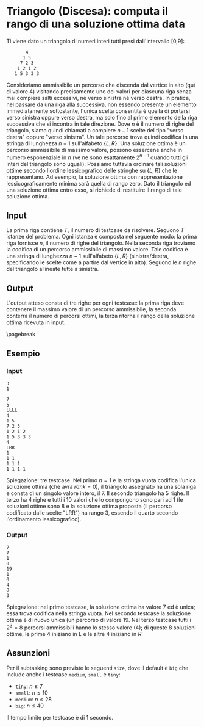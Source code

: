 # Triangolo (Discesa): computa il rango di una soluzione ottima data

Ti viene dato un triangolo di numeri interi tutti presi dall'intervallo [0,9]:
```
       4
      1 5
     7 2 3
    1 2 1 2
   1 5 3 3 3
```
   
Consideriamo ammissibile un percorso che discenda dal vertice in alto (quì di valore 4) visitando precisamente uno dei valori per ciascuna riga senza mai compiere salti eccessivi, nè verso sinistra nè verso destra. In pratica, nel passare da una riga alla successiva, non essendo presente un elemento immediatamente sottostante, l'unica scelta consentita è quella di portarsi verso sinistra oppure verso destra, ma solo fino al primo elemento della riga successiva che si incontra in tale direzione.
Dove $n$ è il numero di righe del triangolo, siamo quindi chiamati a compiere $n-1$ scelte del tipo "verso destra" oppure "verso sinistra". Un tale percorso trova quindi codifica in una stringa di lunghezza $n-1$ sull'alfabeto $\{L,R\}$.
Una soluzione ottima è un percorso ammissibile di massimo valore, possono essercene anche in numero esponenziale in $n$ (ve ne sono esattamente $2^{n-1}$ quando tutti gli interi del triangolo sono uguali).
Possiamo tuttavia ordinare tali soluzioni ottime secondo l'ordine lessicografico delle stringhe su $\{L,R\}$ che le rappresentano.
Ad esempio, la soluzione ottima con rappresentazione lessicograficamente minima sarà quella di rango zero.
Dato il triangolo ed una soluzione ottima entro esso, si richiede di restituire il rango di tale soluzione ottima.


## Input
La prima riga contiene $T$, il numero di testcase da risolvere. Seguono $T$
istanze del problema. Ogni istanza è composta nel seguente modo: la prima
riga fornisce $n$, il numero di righe del triangolo.
Nella seconda riga troviamo la codifica di un percorso ammissibile di massimo valore. Tale codifica è una stringa di lunghezza $n-1$ sull'alfabeto $\{L,R\}$ (sinistra/destra, specificando le scelte come a partire dal vertice in alto).
Seguono le $n$ righe del triangolo allineate tutte a sinistra.

## Output
L'output atteso consta di tre righe per ogni testcase: la prima riga deve contenere il massimo valore di un percorso ammissibile, la seconda conterrà il numero di percorsi ottimi, la terza ritorna il rango della soluzione ottima ricevuta in input.


\pagebreak
## Esempio

### Input
```
3
1

7
5
LLLL
4
1 5
7 2 3
1 2 1 2
1 5 3 3 3
4
LRR
1
1 1
1 1 1
1 1 1 1
```
Spiegazione: tre testcase. Nel primo $n=1$ e la stringa vuota codifica l'unica soluzione ottima (che avrà $rank=0$), il triangolo assegnato ha una sola riga e consta di un singolo valore intero, il 7. Il secondo triangolo ha 5 righe. Il terzo ha $4$ righe e tutti i $10$ valori che lo compongono sono pari ad $1$ (le soluzioni ottime sono $8$ e la soluzione ottima proposta (il percorso codificato dalle scelte "LRR") ha rango $3$, essendo il quarto secondo l'ordinamento lessicografico). 

### Output
```
7
7
1
0
19
1
0
4
8
3
```

Spiegazione: nel primo testcase, la soluzione ottima ha valore 7 ed è unica; essa trova codifica nella stringa vuota. Nel secondo testcase la soluzione ottima è di nuovo unica (un percorso di valore 19. Nel terzo testcase tutti i $2^3=8$ percorsi ammissibili hanno lo stesso valore (4); di queste $8$ soluzioni ottime, le prime $4$ iniziano in $L$ e le altre $4$ iniziano in $R$.



## Assunzioni

Per il subtasking sono previste le seguenti `size`, dove il default è `big` che include anche i testcase `medium`, `small` e `tiny`:

* `tiny`: $n \leq 7$
* `small`: $n \leq 10$
* `medium`: $n \leq 28$
* `big`: $n \leq 40$

Il tempo limite per testcase è di $1$ secondo.

